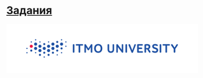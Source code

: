 # [Задания](https://github.com/Escaper2/ITMO-Algorithms-Labs/blob/master/1%20%D1%81%D0%B5%D0%BC%D0%B5%D1%81%D1%82%D1%80/lab5/problems5.pdf)


<img src=https://github.com/Escaper2/ITMO-Algorithms-Labs/blob/master/itmolog.png>
